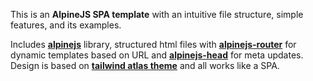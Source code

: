 This is an **AlpineJS SPA template** with an intuitive file structure, simple features, and its examples.

Includes **[alpinejs](https://github.com/alpinejs/alpine)** library, structured html files with **[alpinejs-router](https://github.com/shaunlee/alpinejs-router)** for dynamic templates based on URL and **[alpinejs-head](https://github.com/markmead/alpinejs-head)** for meta updates. Design is based on **[tailwind atlas theme](https://www.tailwindawesome.com/resources/atlas)** and all works like a SPA.
